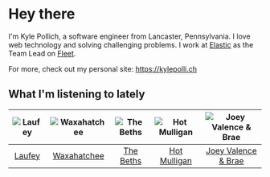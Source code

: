 # Hey there


I'm Kyle Pollich, a software engineer from Lancaster, Pennsylvania. I love web technology and solving challenging problems.
I work at [Elastic](https://www.elastic.co/) as the Team Lead on [Fleet](https://www.elastic.co/guide/en/fleet/current/fleet-overview.html).

For more, check out my personal site: https://kylepolli.ch

## What I'm listening to lately

<!-- begin artists -->
  |![Laufey](https://i.scdn.co/image/ab6761610000f17898c2527b85500f68f53084f2)|![Waxahatchee](https://i.scdn.co/image/ab6761610000f178909fb4e2a0d9c0f880174263)|![The Beths](https://i.scdn.co/image/ab6761610000f178eb26b0d0de46b77e23675281)|![Hot Mulligan](https://i.scdn.co/image/ab6761610000f178f39d742e60fa4e7246c133d4)|![Joey Valence & Brae](https://i.scdn.co/image/ab6761610000f178a716924ea0257629b35848cc)|
  |:---:|:---:|:---:|:---:|:---:|
  |[Laufey](https://open.spotify.com/artist/7gW0r5CkdEUMm42w9XpyZO)|[Waxahatchee](https://open.spotify.com/artist/5IWCU0V9evBlW4gIeGY4zF)|[The Beths](https://open.spotify.com/artist/7DjwIxbe8kpw4pqnzAMoin)|[Hot Mulligan](https://open.spotify.com/artist/1lKZzN2d4IqiEYxyECIEHI)|[Joey Valence & Brae](https://open.spotify.com/artist/1q4618qKswelCGLoanFKQh)|
<!-- end artists -->
